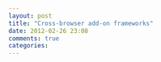 ```yaml
---
layout: post
title: "Cross-browser add-on frameworks"
date: 2012-02-26 23:08
comments: true
categories: 
---
```

